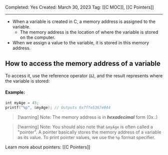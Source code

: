 Completed: Yes
Created: March 30, 2023
Tag: [[C MOC]], [[C Pointers]]

---
- When a variable is created in C, a memory address is assigned to the variable.
	- The memory address is the location of where the variable is stored on the computer.
- When we assign a value to the variable, it is stored in this memory address.

## How to access the memory address of a variable
To access it, use the reference operator (`&`), and the result represents where the variable is stored:

#### Example:
```c
int myAge = 43;  
printf("%p", &myAge); // Outputs 0x7ffe5367e044
```

>[!warning] Note:
>The memory address is in ***hexadecimal*** form (0x..)

>[!warning] Note:
>You should also note that `&myAge` is often called a "pointer". A pointer basically stores the memory address of a variable as its value. To print pointer values, we use the `%p` format specifier.

Learn more about pointers: [[C Pointers]]
